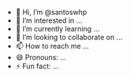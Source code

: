 - 👋 Hi, I’m @santoswhp
- 👀 I’m interested in ...
- 🌱 I’m currently learning ...
- 💞️ I’m looking to collaborate on ...
- 📫 How to reach me ...
- 😄 Pronouns: ...
- ⚡ Fun fact: ...

<!---
santoswhp/santoswhp is a ✨ special ✨ repository because its `README.md` (this file) appears on your GitHub profile.
You can click the Preview link to take a look at your changes.
--->
